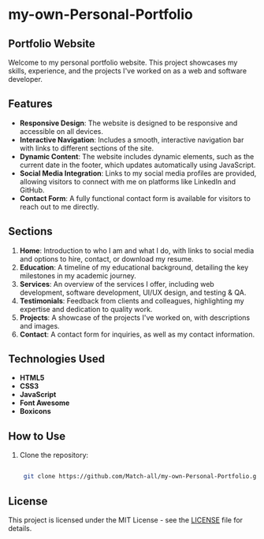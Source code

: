 # my-own-Personal-Portfolio
## Portfolio Website

Welcome to my personal portfolio website. This project showcases my skills, experience, and the projects I've worked on as a web and software developer.

## Features

- **Responsive Design**: The website is designed to be responsive and accessible on all devices.
- **Interactive Navigation**: Includes a smooth, interactive navigation bar with links to different sections of the site.
- **Dynamic Content**: The website includes dynamic elements, such as the current date in the footer, which updates automatically using JavaScript.
- **Social Media Integration**: Links to my social media profiles are provided, allowing visitors to connect with me on platforms like LinkedIn and GitHub.
- **Contact Form**: A fully functional contact form is available for visitors to reach out to me directly.

## Sections

1. **Home**: Introduction to who I am and what I do, with links to social media and options to hire, contact, or download my resume.
2. **Education**: A timeline of my educational background, detailing the key milestones in my academic journey.
3. **Services**: An overview of the services I offer, including web development, software development, UI/UX design, and testing & QA.
4. **Testimonials**: Feedback from clients and colleagues, highlighting my expertise and dedication to quality work.
5. **Projects**: A showcase of the projects I've worked on, with descriptions and images.
6. **Contact**: A contact form for inquiries, as well as my contact information.

## Technologies Used

- **HTML5**
- **CSS3**
- **JavaScript**
- **Font Awesome**
- **Boxicons**

## How to Use

1. Clone the repository:
   ```bash

    git clone https://github.com/Match-all/my-own-Personal-Portfolio.git

    ```
    
## License

This project is licensed under the MIT License - see the [LICENSE](LICENSE) file for details.
